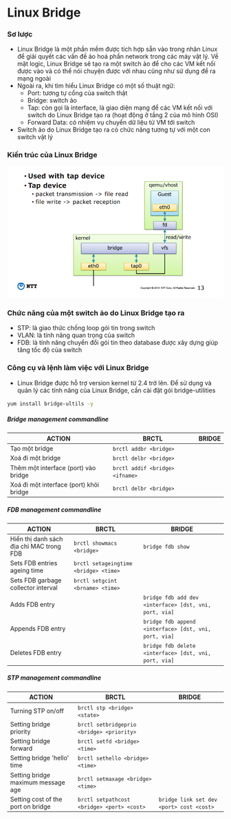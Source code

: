 # Linux Bridge
### Sơ lược
- Linux Bridge là một phần mềm được tích hợp sẵn vào trong nhân Linux để giải quyết các vấn đề ảo hoá phần network trong các máy vật lý. Về mặt logic, Linux Bridge sẽ tạo ra một switch ảo để cho các VM kết nối được vào và có thể nói chuyện được với nhau cũng như sử dụng để ra mạng ngoài
- Ngoài ra, khi tìm hiểu Linux Bridge có một số thuật ngữ:
    - Port: tương tự cổng của switch thật
    - Bridge: switch ảo
    - Tap: còn gọi là interface, là giao diện mạng để các VM kết nối với switch do Linux Bridge tạo ra (hoạt động ở tầng 2 của mô hình OSI)
    - Forward Data: có nhiệm vụ chuyển dữ liệu từ VM tới switch
- Switch ảo do Linux Bridge tạo ra có chức năng tương tự với một con switch vật lý

### Kiến trúc của Linux Bridge

![image](https://github.com/Tubui160999/thuctap_nhanhoa/blob/master/KVM/images/linuxbridge.png)

### Chức năng của một switch ảo do Linux Bridge tạo ra
- STP: là giao thức chống loop gói tin trong switch
- VLAN: là tính năng quan trọng của switch
- FDB: là tính năng chuyển đổi gói tin theo database được xây dựng giúp tăng tốc độ của switch

### Công cụ và lệnh làm việc với Linux Bridge
- Linux Bridge được hỗ trợ version kernel từ 2.4 trở lên. Để sử dụng và quản lý các tính năng của Linux Bridge, cần cài đặt gói bridge-utilities
```sh
yum install bridge-ultils -y
```

##### Bridge management commandline
| ACTION | BRCTL | BRIDGE |
| - | - | - |
| Tạo một bridge | ```brctl addbr <bridge>``` | |
| Xoá đi một bridge | ```brctl delbr <bridge>``` | |
| Thêm một interface (port) vào bridge | ```brctl addif <bridge> <ifname>``` | |
| Xoá đi một interface (port) khỏi bridge | ```brctl delbr <bridge>``` | |

##### FDB management commandline
| ACTION | BRCTL | BRIDGE |
| - | - | - |
| Hiển thị danh sách địa chỉ MAC trong FDB | ```brctl showmacs <bridge>``` | ```bridge fdb show``` |
| Sets FDB entries ageing time | ```brctl setageingtime <bridge> <time>``` | |
| Sets FDB garbage collector interval | ```brctl setgcint <brname> <time>``` | |
| Adds FDB entry | | ```bridge fdb add dev <interface> [dst, vni, port, via]``` |
| Appends FDB entry | | ```bridge fdb append <interface> [dst, vni, port, via]``` |
| Deletes FDB entry | | ```bridge fdb delete <interface> [dst, vni, port, via]``` |

##### STP management commandline
| ACTION | BRCTL | BRIDGE |
| - | - | - |
| Turning STP on/off | ```brctl stp <bridge> <state>``` | |
| Setting bridge priority | ```brctl setbridgeprio <bridge> <priority>``` | |
| Setting bridge forward | ```brctl setfd <bridge> <time>``` | |
| Setting bridge 'hello' time | ```brctl sethello <bridge> <time>``` | |
| Setting bridge maximum message age | ```brctl setmaxage <bridge> <time>``` | |
| Setting cost of the port on bridge | ```brctl setpathcost <bridge> <port> <cost>``` | ```bridge link set dev <port> cost <cost>``` |